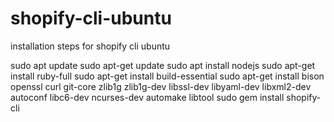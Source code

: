 # shopify-cli-ubuntu
installation steps for shopify cli ubuntu

sudo apt update
sudo apt-get update
sudo apt install nodejs
sudo apt-get install ruby-full
sudo apt-get install build-essential
sudo apt-get install bison openssl curl git-core zlib1g zlib1g-dev libssl-dev libyaml-dev libxml2-dev autoconf libc6-dev ncurses-dev automake libtool
sudo gem install shopify-cli

